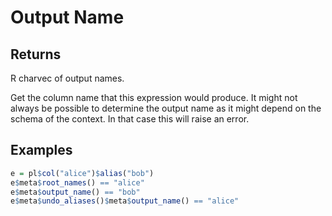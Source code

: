 # Output Name

## Returns

R charvec of output names.

Get the column name that this expression would produce. It might not always be possible to determine the output name as it might depend on the schema of the context. In that case this will raise an error.

## Examples

```r
e = pl$col("alice")$alias("bob")
e$meta$root_names() == "alice"
e$meta$output_name() == "bob"
e$meta$undo_aliases()$meta$output_name() == "alice"
```